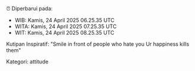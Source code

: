 ⏰ Diperbarui pada:
- WIB: Kamis, 24 April 2025 06.25.35 UTC
- WITA: Kamis, 24 April 2025 07.25.35 UTC
- WIT: Kamis, 24 April 2025 08.25.35 UTC

Kutipan Inspiratif:
"Smile in front of people who hate you Ur happiness kills them"


Kategori: attitude

